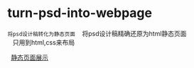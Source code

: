 # turn-psd-into-webpage
`将psd设计稿转化为静态页面`
    将psd设计稿精确还原为html静态页面<br>
    只用到html,css来布局<br>
    
    [静态页面展示](http://cyanar.github.io/turn-psd-into-webpage/index.html)
